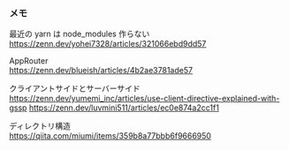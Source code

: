 ### メモ

最近の yarn は node_modules 作らない
https://zenn.dev/yohei7328/articles/321066ebd9dd57

AppRouter  
https://zenn.dev/blueish/articles/4b2ae3781ade57

クライアントサイドとサーバーサイド  
https://zenn.dev/yumemi_inc/articles/use-client-directive-explained-with-gssp
https://zenn.dev/luvmini511/articles/ec0e874a2cc1f1

ディレクトリ構造  
https://qiita.com/miumi/items/359b8a77bbb6f9666950
